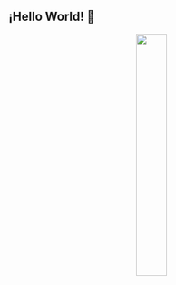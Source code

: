 ## ¡Hello World! 👋

<div align="center">
  <img width = "33%" src="![tired polar bear GIF](https://github.com/user-attachments/assets/5440b716-c1e5-40ae-a41b-b75f83a86ae1)
">
</div>
